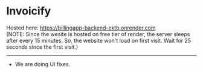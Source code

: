 # Invoicify

Hosted here: https://billingapp-backend-ektb.onrender.com <br>
(NOTE: Since the wesite is hosted on free tier of render, the server sleeps after every 15 minutes. So, the website won't load on first visit. Wait for 25 seconds since the first visit.)

---
- We are doing UI fixes.
